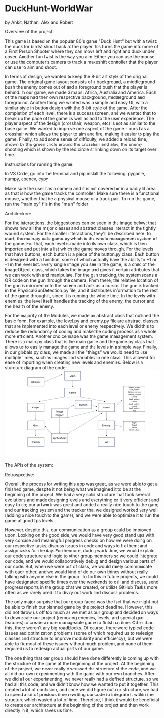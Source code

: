 # DuckHunt-WorldWar 
by Ankit, Nathan, Alex and Robert

Overview of the project:

This game is based on the popular 80's game "Duck Hunt" but with a twist: the duck (or birds) shoot back at the player
this turns the game into more of a First Person Shooter where they can move left and right and duck under cover. Another fun twist is the way you aim:
Either you can use the mouse or use the computer's camera to track a makeshift controller that the player can use to aim and shoot.  

In terms of design, we wanted to keep the 8-bit art style of the original game. The original game layout consists of a background, a middleground bush the enemy comes out of and a 
foreground bush that the player is behind. In our game, we made 3 maps: Africa, Australia and America. Each of the maps had their own respective background, middleground and 
foreground. Another thing we wanted was a simple and easy UI, with a similar style in button design with the 8-bit style of the game. After the completion of each level, there is 
a success screen, and we wanted that to break up the pace of the game as well as add to the user experience. The player aspect of the design (crosshair, weapon, etc) is not as 
similar to the base game. We wanted to improve one aspect of the game - ours has a crosshair which allows the player to aim and fire, making it easier to play the game. Finally, 
to add some sense of difficulty, we added a reload time, shown by the green circle around the crosshair and also, the enemy shooting which is shown by the red circle shrinking 
down on its target over time.

Instructions for running the game:

In VS Code, go into the terminal and pip install the following: pygame, numpy, opencv, cypy

Make sure the user has a camera and it is not covered or in a badly lit area as that is how the game tracks the controller. 
Make sure there is a functional mouse, whether that be a physical mouse or a track pad.
To run the game, run the "main.py" file in the "main" folder 

Architecture:

For the interactions, the biggest ones can be seen in the image below; that shows how all the major classes and abstract classes interact in the tightly wound system. For the smaller interactions, they'll be described here: to start, the main.py calls game.py which is the whole management system of the game. For that, each level is made into its own class, which is then imported and put into a list which the game moves through. For the levels that have buttons, each button is a piece of the button.py class. Each button is designed with a function, some of which actually have the ability to +1 or -1 in the level list. Every single image you see in the game, is a child of the ImageObject class, which takes the image and gives it certain attributes that we can work with and manipulate. For the gun tracking, the system scans a QR code on the gun through the camera. From there, the relative location of the gun is mirrored onto the screen and acts as a cursor. The gun is tracked in the PhysicalGunDetection.py file, and it distributes information to the rest of the game through it, since it is running the whole time. In the levels with enemies, the level itself handles the tracking of the enemy, the cursor and the health of the enemy. 

For the majority of the Modules, we made an abstract class that outlined the basic form. For example, the level.py and enemy.py file are abstract classes that are implemented into each level or enemy respectively. We did this to reduce the redundancy of coding and make the coding process as a whole more efficient. Another choice made was the game management system. There is a main.py class that is the main game and the game.py class that allows us to easily manage the game and the levels in a simple way. Finally, in our globals.py class, we made all the "things" we would need to use multiple times, such as images and variables in one class. This allowed for ease of importing when creating new levels and enemies.
Below is a sturcture diagram of the code:
![Image](StructureDiagram.png)

The APIs of the system:



Retrospective:

Overall, the process for writing this app was great, as we were able to get a finished game, despite it not being what we imagined it to be at the beginning of the project. We had a very solid structure that took several evolutions and made designing levels and everything on it very efficient and easy to do; our artwork was great and added a really nice touch to the gam; and our tracking system and the tracker that we designed worked very well (adding a nice touch to the game), and we were able to optimize it to run the game at good fps levels .

However, despite this, our communication as a group could be improved upon. Looking on the good side, we would have very good stand ups with very concise and meaningful progress checks on how we were doing on our respective tasks; discuss issues in code and ways to fix them; and assign tasks for the day. Furthermore, during work time, we would explain our code structure and logic to other group members so we could integrate our code, and we would collaboratively debug and design various parts of our code. 
But, when we were out of class, we would rarely communicate with each other, and we would kind of do our own things without really talking with anyone else in the group. To fix this in future projects, we could have designated specific times over the weekends to call and discuss, send progress reports in the group chat we created, or utilize GitHub Tasks more often as we rarely used it to divvy out work and discuss problems. 

The only major surprise that our group faced was the fact that we might not be able to finish our planned game by the project deadline. However, this did not throw us off too much as we met as our group and decided on ways to downscale our project (removing enemies, levels, and special gun features) to create a more manageable game to finish on time. Other than this, there weren’t any big roadblocks. Of course, there were typical code issues and optimization problems (some of which required us to redesign classes and structure to improve modularity and efficiency), but we were able to fix most of these issues without much problem, and none of them required us to redesign actual parts of our game. 

The one thing that our group should have done differently is coming up with the structure of the game at the beginning of the project. At the beginning of the project, we never really discussed the structure of the code, and we all did our own experimenting with the game with our own branches. After we did all our experimenting, we never really had a defined structure, so we had all this code, and we didn’t know how we wanted to put it together. This created a lot of confusion, and once we did figure out our structure, we had to spend a lot of precious time rewriting our code to integrate it within the structure which wasted a lot of time. Therefore, I think it would be beneficial to create our architecture at the beginning of the project and then work directly in it, which saves us time.  
